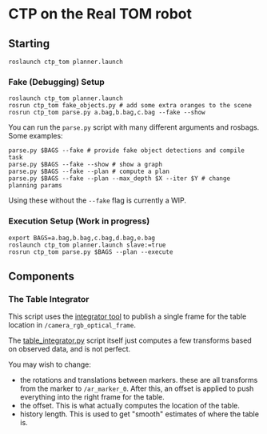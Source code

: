 
# CTP on the Real TOM robot

## Starting

```
roslaunch ctp_tom planner.launch
```

### Fake (Debugging) Setup

```
roslaunch ctp_tom planner.launch
rosrun ctp_tom fake_objects.py # add some extra oranges to the scene
rosrun ctp_tom parse.py a.bag,b.bag,c.bag --fake --show
```

You can run the `parse.py` script with many different arguments and rosbags. Some examples:

```
parse.py $BAGS --fake # provide fake object detections and compile task
parse.py $BAGS --fake --show # show a graph
parse.py $BAGS --fake --plan # compute a plan
parse.py $BAGS --fake --plan --max_depth $X --iter $Y # change planning params
```

Using these without the `--fake` flag is currently a WIP.

### Execution Setup (Work in progress)

```
export BAGS=a.bag,b.bag,c.bag,d.bag,e.bag
roslaunch ctp_tom planner.launch slave:=true
rosrun ctp_tom parse.py $BAGS --plan --execute
```

## Components

### The Table Integrator

This script uses the [integrator tool](../costar_task_plan/python/costar_task_plan/robotics/perception/transform_integrator.py) to publish a single frame for the table location in `/camera_rgb_optical_frame`.

The [table_integrator.py](../ctp_tom/scripts/table_integrator.py) script itself just computes a few transforms based on observed data, and is not perfect.

You may wish to change:
  - the rotations and translations between markers. these are all transforms from the marker to `/ar_marker_0`. After this, an offset is applied to push everything into the right frame for the table.
  - the offset. This is what actually computes the location of the table.
  - history length. This is used to get "smooth" estimates of where the table is.

